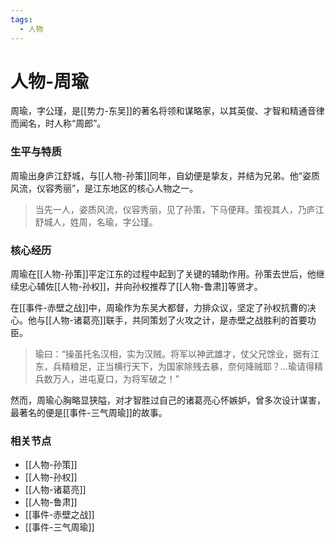```yaml
---
tags:
  - 人物
---
```

# 人物-周瑜

周瑜，字公瑾，是[[势力-东吴]]的著名将领和谋略家，以其英俊、才智和精通音律而闻名，时人称“周郎”。

### 生平与特质

周瑜出身庐江舒城，与[[人物-孙策]]同年，自幼便是挚友，并结为兄弟。他“姿质风流，仪容秀丽”，是江东地区的核心人物之一。

> 当先一人，姿质风流，仪容秀丽，见了孙策，下马便拜。策视其人，乃庐江舒城人，姓周，名瑜，字公瑾。

### 核心经历

周瑜在[[人物-孙策]]平定江东的过程中起到了关键的辅助作用。孙策去世后，他继续忠心辅佐[[人物-孙权]]，并向孙权推荐了[[人物-鲁肃]]等贤才。

在[[事件-赤壁之战]]中，周瑜作为东吴大都督，力排众议，坚定了孙权抗曹的决心。他与[[人物-诸葛亮]]联手，共同策划了火攻之计，是赤壁之战胜利的首要功臣。

> 瑜曰：“操虽托名汉相，实为汉贼。将军以神武雄才，仗父兄馀业，据有江东，兵精粮足，正当横行天下，为国家除残去暴，奈何降贼耶？...瑜请得精兵数万人，进屯夏口，为将军破之！”

然而，周瑜心胸略显狭隘，对才智胜过自己的诸葛亮心怀嫉妒，曾多次设计谋害，最著名的便是[[事件-三气周瑜]]的故事。

### 相关节点
- [[人物-孙策]]
- [[人物-孙权]]
- [[人物-诸葛亮]]
- [[人物-鲁肃]]
- [[事件-赤壁之战]]
- [[事件-三气周瑜]]
